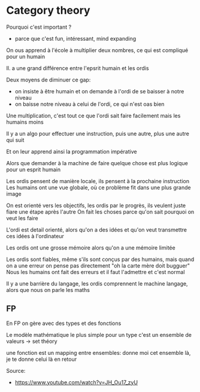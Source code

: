 # Category theory

Pourquoi c'est important ?

- parce que c'est fun, intéressant, mind expanding

On ous apprend à l'école à multiplier deux nombres, ce qui est compliqué pour un humain

Il. a une grand différence entre l'epsrit humain et les ordis

Deux moyens de diminuer ce gap:

- on insiste à être humain et on demande à l'ordi de se baisser à notre niveau
- on baisse notre niveau à celui de l'ordi, ce qui n'est oas bien

Une multiplication, c'est tout ce que l'ordi sait faire facilement mais les humains moins

Il y a un algo pour effectuer une instruction, puis une autre, plus une autre qui suit

Et on leur apprend ainsi la programmation impérative

Alors que demander à la machine de faire quelque chose est plus logique pour un esprit humain

Les ordis pensent de manière locale, ils pensent à la prochaine instruction
Les humains ont une vue globale, où ce problème fit dans une plus grande image

On est orienté vers les objectifs, les ordis par le progrès, ils veulent juste fiare une étape après l'autre
On fait les choses parce qu'on sait pourquoi on veut les faire

L'ordi est detail orienté, alors qu'on a des idées et qu'on veut transmettre ces idées à l'ordinateur

Les ordis ont une grosse mémoire alors qu'on a une mémoire limitée

Les ordis sont fiables, même s'ils sont conçus par des humains, mais quand on a une erreur on pense pas directement "oh la carte mère doit bugguer"
Nous les humains ont fait des erreurs et il faut l'admettre et c'est normal

Il y a une barrière du langage, les ordis comprennent le machine langage, alors que nous on parle les maths

## FP

En FP on gère avec des types et des fonctions

Le modèle mathématique le plus simple pour un type c'est un ensemble de valeurs -> set théory

une fonction est un mapping entre ensembles: donne moi cet ensemble là, je te donne celui là en retour



Source:
- https://www.youtube.com/watch?v=JH_Ou17_zyU
